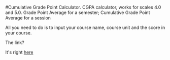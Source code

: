 #Cumulative Grade Point Calculator.
CGPA calculator, works for scales 4.0 and 5.0.
Grade Point Average for a semester; Cumulative Grade Point Average for a session

All you need to do is to input your course name, course unit and the score in your course.

The link?

It's right [here](https://my-cgpa-calculator-app.vercel.app/)
 
